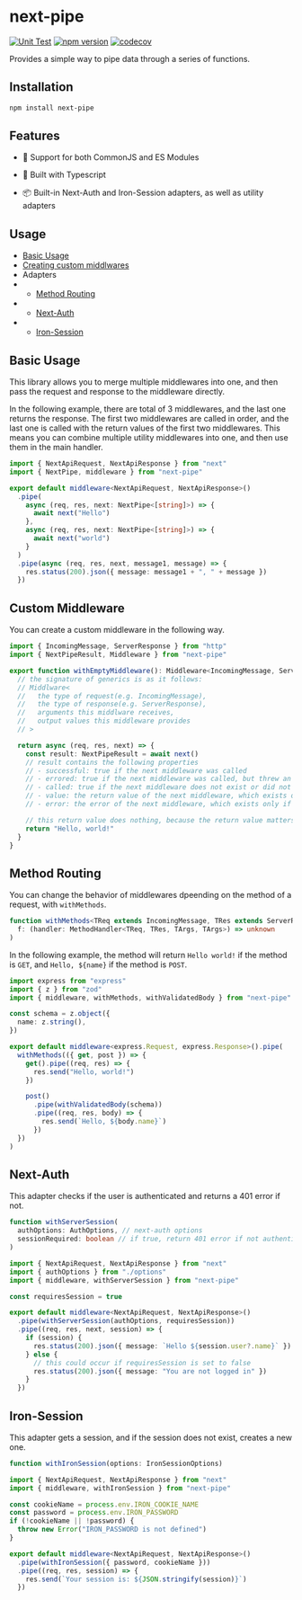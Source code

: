 # next-pipe

[![Unit Test](https://github.com/Toshimichi0915/next-pipe/actions/workflows/node.js.yml/badge.svg)](https://github.com/Toshimichi0915/next-pipe/actions/workflows/node.js.yml)
[![npm version](https://badge.fury.io/js/next-pipe.svg)](https://badge.fury.io/js/next-pipe)
[![codecov](https://codecov.io/gh/Toshimichi0915/next-pipe/branch/main/graph/badge.svg?token=5GCGOI3A0E)](https://codecov.io/gh/Toshimichi0915/next-pipe)

Provides a simple way to pipe data through a series of functions.

## Installation

```bash
npm install next-pipe
```

## Features

- 🌈 Support for both CommonJS and ES Modules

- 🚀 Built with Typescript

- 📦 Built-in Next-Auth and Iron-Session adapters, as well as utility adapters

## Usage

- [Basic Usage](#basic-usage)
- [Creating custom middlwares](#custom-middleware)
- Adapters
- - [Method Routing](#method-routing)
- - [Next-Auth](#next-auth)
- - [Iron-Session](#iron-session)

## Basic Usage

This library allows you to merge multiple middlewares into one, and then pass the request and response to the middleware directly.

In the following example, there are total of 3 middlewares, and the last one returns the response. The first two middlewares are called in order, and the last one is called with the return values of the first two middlewares. This means you can combine multiple utility middlewares into one, and then use them in the main handler.

```typescript
import { NextApiRequest, NextApiResponse } from "next"
import { NextPipe, middleware } from "next-pipe"

export default middleware<NextApiRequest, NextApiResponse>()
  .pipe(
    async (req, res, next: NextPipe<[string]>) => {
      await next("Hello")
    },
    async (req, res, next: NextPipe<[string]>) => {
      await next("world")
    }
  )
  .pipe(async (req, res, next, message1, message) => {
    res.status(200).json({ message: message1 + ", " + message })
  })
```

## Custom Middleware

You can create a custom middleware in the following way.

```typescript
import { IncomingMessage, ServerResponse } from "http"
import { NextPipeResult, Middleware } from "next-pipe"

export function withEmptyMiddleware(): Middleware<IncomingMessage, ServerResponse, [], []> {
  // the signature of generics is as it follows:
  // Middlware<
  //   the type of request(e.g. IncomingMessage),
  //   the type of response(e.g. ServerResponse),
  //   arguments this middlware receives,
  //   output values this middleware provides
  // >

  return async (req, res, next) => {
    const result: NextPipeResult = await next()
    // result contains the following properties
    // - successful: true if the next middleware was called
    // - errored: true if the next middleware was called, but threw an error
    // - called: true if the next middleware does not exist or did not called
    // - value: the return value of the next middleware, which exists only if successful was true
    // - error: the error of the next middleware, which exists only if errored is true

    // this return value does nothing, because the return value matters only when next() wasn't called
    return "Hello, world!"
  }
}
```

## Method Routing

You can change the behavior of middlewares dpeending on the method of a request, with `withMethods`.

```typescript
function withMethods<TReq extends IncomingMessage, TRes extends ServerResponse, TArgs extends unknown[]>(
  f: (handler: MethodHandler<TReq, TRes, TArgs, TArgs>) => unknown
)
```

In the following example, the method will return `Hello world!` if the method is `GET`, and `Hello, ${name}` if the method is `POST`.

```typescript
import express from "express"
import { z } from "zod"
import { middleware, withMethods, withValidatedBody } from "next-pipe"

const schema = z.object({
  name: z.string(),
})

export default middleware<express.Request, express.Response>().pipe(
  withMethods(({ get, post }) => {
    get().pipe((req, res) => {
      res.send("Hello, world!")
    })

    post()
      .pipe(withValidatedBody(schema))
      .pipe((req, res, body) => {
        res.send(`Hello, ${body.name}`)
      })
  })
)
```

## Next-Auth

This adapter checks if the user is authenticated and returns a 401 error if not.

```typescript
function withServerSession(
  authOptions: AuthOptions, // next-auth options
  sessionRequired: boolean // if true, return 401 error if not authenticated
)
```

```typescript
import { NextApiRequest, NextApiResponse } from "next"
import { authOptions } from "./options"
import { middleware, withServerSession } from "next-pipe"

const requiresSession = true

export default middleware<NextApiRequest, NextApiResponse>()
  .pipe(withServerSession(authOptions, requiresSession))
  .pipe((req, res, next, session) => {
    if (session) {
      res.status(200).json({ message: `Hello ${session.user?.name}` })
    } else {
      // this could occur if requiresSession is set to false
      res.status(200).json({ message: "You are not logged in" })
    }
  })
```

## Iron-Session

This adapter gets a session, and if the session does not exist, creates a new one.

```typescript
function withIronSession(options: IronSessionOptions)
```

```typescript
import { NextApiRequest, NextApiResponse } from "next"
import { middleware, withIronSession } from "next-pipe"

const cookieName = process.env.IRON_COOKIE_NAME
const password = process.env.IRON_PASSWORD
if (!cookieName || !password) {
  throw new Error("IRON_PASSWORD is not defined")
}

export default middleware<NextApiRequest, NextApiResponse>()
  .pipe(withIronSession({ password, cookieName }))
  .pipe((req, res, session) => {
    res.send(`Your session is: ${JSON.stringify(session)}`)
  })
```
